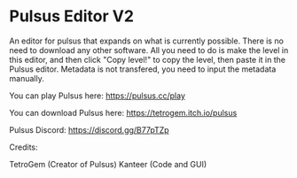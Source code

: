 # Pulsus Editor V2
An editor for pulsus that expands on what is currently possible. There is no need to download any other software. All you need to do is make the level in this editor, and then click "Copy level!" to copy the level, then paste it in the Pulsus editor. Metadata is not transfered, you need to input the metadata manually.

You can play Pulsus here: https://pulsus.cc/play

You can download Pulsus here: https://tetrogem.itch.io/pulsus

Pulsus Discord: https://discord.gg/B77pTZp

Credits:

TetroGem (Creator of Pulsus) </b>
Kanteer (Code and GUI)
